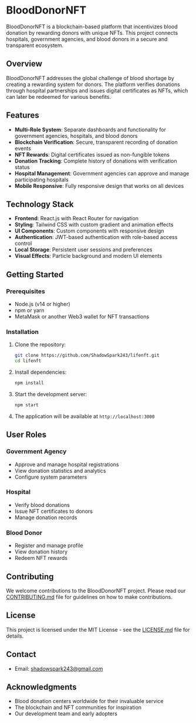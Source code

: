 # BloodDonorNFT

BloodDonorNFT is a blockchain-based platform that incentivizes blood donation by rewarding donors with unique NFTs. This project connects hospitals, government agencies, and blood donors in a secure and transparent ecosystem.

## Overview

BloodDonorNFT addresses the global challenge of blood shortage by creating a rewarding system for donors. The platform verifies donations through hospital partnerships and issues digital certificates as NFTs, which can later be redeemed for various benefits.

## Features

- **Multi-Role System**: Separate dashboards and functionality for government agencies, hospitals, and blood donors
- **Blockchain Verification**: Secure, transparent recording of donation events
- **NFT Rewards**: Digital certificates issued as non-fungible tokens
- **Donation Tracking**: Complete history of donations with verification status
- **Hospital Management**: Government agencies can approve and manage participating hospitals
- **Mobile Responsive**: Fully responsive design that works on all devices

## Technology Stack

- **Frontend**: React.js with React Router for navigation
- **Styling**: Tailwind CSS with custom gradient and animation effects
- **UI Components**: Custom components with responsive design
- **Authentication**: JWT-based authentication with role-based access control
- **Local Storage**: Persistent user sessions and preferences
- **Visual Effects**: Particle background and modern UI elements

## Getting Started

### Prerequisites

- Node.js (v14 or higher)
- npm or yarn
- MetaMask or another Web3 wallet for NFT transactions

### Installation

1. Clone the repository:
   ```bash
   git clone https://github.com/ShadowSpark243/lifenft.git
   cd lifenft
   ```

2. Install dependencies:
   ```bash
   npm install
   ```

3. Start the development server:
   ```bash
   npm start
   ```

4. The application will be available at `http://localhost:3000`


## User Roles

### Government Agency
- Approve and manage hospital registrations
- View donation statistics and analytics
- Configure system parameters

### Hospital
- Verify blood donations
- Issue NFT certificates to donors
- Manage donation records

### Blood Donor
- Register and manage profile
- View donation history
- Redeem NFT rewards


## Contributing

We welcome contributions to the BloodDonorNFT project. Please read our [CONTRIBUTING.md](CONTRIBUTING.md) file for guidelines on how to make contributions.

## License

This project is licensed under the MIT License - see the [LICENSE.md](LICENSE.md) file for details.

## Contact

- Email: shadowspark243@gmail.com

## Acknowledgments

- Blood donation centers worldwide for their invaluable service
- The blockchain and NFT communities for inspiration
- Our development team and early adopters
